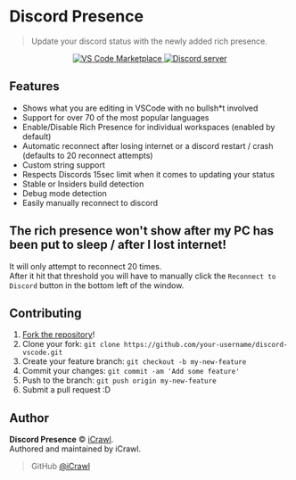 # Discord Presence
> Update your discord status with the newly added rich presence.

<div align="center">
	<p>
		<a href="https://marketplace.visualstudio.com/items?itemName=icrawl.discord-vscode">
			<img src="https://vsmarketplacebadge.apphb.com/version/icrawl.discord-vscode.svg" alt="VS Code Marketplace">
		</a>
		<a href="https://discord.gg/4aFThGU">
			<img src="https://discordapp.com/api/guilds/304034982475595776/embed.png" alt="Discord server">
		</a>
	</p>
</div>

## Features

* Shows what you are editing in VSCode with no bullsh*t involved
* Support for over 70 of the most popular languages
* Enable/Disable Rich Presence for individual workspaces (enabled by default)
* Automatic reconnect after losing internet or a discord restart / crash (defaults to 20 reconnect attempts)
* Custom string support
* Respects Discords 15sec limit when it comes to updating your status
* Stable or Insiders build detection
* Debug mode detection
* Easily manually reconnect to discord

## The rich presence won't show after my PC has been put to sleep / after I lost internet!

It will only attempt to reconnect 20 times.<br>
After it hit that threshold you will have to manually click the `Reconnect to Discord` button in the bottom left of the window.

## Contributing

1. [Fork the repository](https://github.com/iCrawl/discord-vscode/fork)!
2. Clone your fork: `git clone https://github.com/your-username/discord-vscode.git`
3. Create your feature branch: `git checkout -b my-new-feature`
4. Commit your changes: `git commit -am 'Add some feature'`
5. Push to the branch: `git push origin my-new-feature`
6. Submit a pull request :D

## Author

**Discord Presence** © [iCrawl](https://github.com/iCrawl).<br>
Authored and maintained by iCrawl.

> GitHub [@iCrawl](https://github.com/iCrawl)

